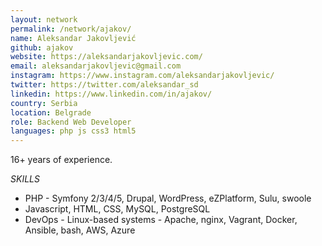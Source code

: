 ```yaml
---
layout: network
permalink: /network/ajakov/
name: Aleksandar Jakovljević
github: ajakov
website: https://aleksandarjakovljevic.com/
email: aleksandarjakovljevic@gmail.com
instagram: https://www.instagram.com/aleksandarjakovljevic/
twitter: https://twitter.com/aleksandar_sd
linkedin: https://www.linkedin.com/in/ajakov/
country: Serbia
location: Belgrade
role: Backend Web Developer
languages: php js css3 html5
---
```


16+ years of experience.

_SKILLS_

- PHP - Symfony 2/3/4/5, Drupal, WordPress, eZPlatform, Sulu, swoole
- Javascript, HTML, CSS, MySQL, PostgreSQL
- DevOps - Linux-based systems - Apache, nginx, Vagrant, Docker, Ansible, bash, AWS, Azure
